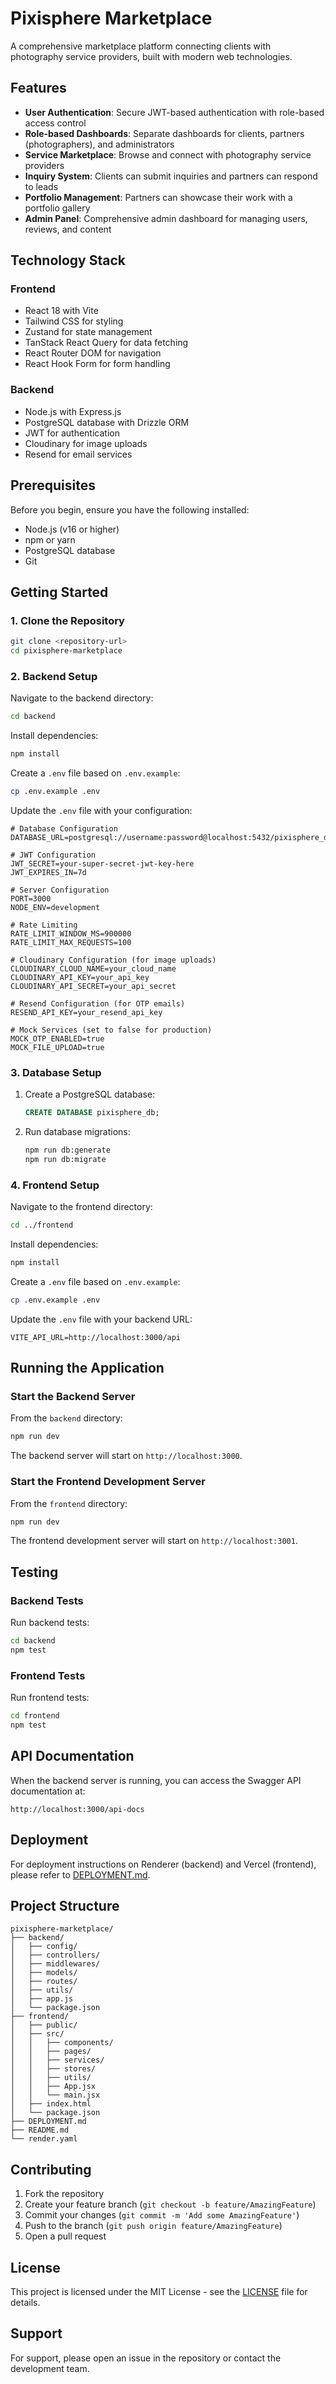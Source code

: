 # Pixisphere Marketplace

A comprehensive marketplace platform connecting clients with photography service providers, built with modern web technologies.

## Features

- **User Authentication**: Secure JWT-based authentication with role-based access control
- **Role-based Dashboards**: Separate dashboards for clients, partners (photographers), and administrators
- **Service Marketplace**: Browse and connect with photography service providers
- **Inquiry System**: Clients can submit inquiries and partners can respond to leads
- **Portfolio Management**: Partners can showcase their work with a portfolio gallery
- **Admin Panel**: Comprehensive admin dashboard for managing users, reviews, and content

## Technology Stack

### Frontend
- React 18 with Vite
- Tailwind CSS for styling
- Zustand for state management
- TanStack React Query for data fetching
- React Router DOM for navigation
- React Hook Form for form handling

### Backend
- Node.js with Express.js
- PostgreSQL database with Drizzle ORM
- JWT for authentication
- Cloudinary for image uploads
- Resend for email services

## Prerequisites

Before you begin, ensure you have the following installed:
- Node.js (v16 or higher)
- npm or yarn
- PostgreSQL database
- Git

## Getting Started

### 1. Clone the Repository

```bash
git clone <repository-url>
cd pixisphere-marketplace
```

### 2. Backend Setup

Navigate to the backend directory:

```bash
cd backend
```

Install dependencies:

```bash
npm install
```

Create a `.env` file based on `.env.example`:

```bash
cp .env.example .env
```

Update the `.env` file with your configuration:

```env
# Database Configuration
DATABASE_URL=postgresql://username:password@localhost:5432/pixisphere_db

# JWT Configuration
JWT_SECRET=your-super-secret-jwt-key-here
JWT_EXPIRES_IN=7d

# Server Configuration
PORT=3000
NODE_ENV=development

# Rate Limiting
RATE_LIMIT_WINDOW_MS=900000
RATE_LIMIT_MAX_REQUESTS=100

# Cloudinary Configuration (for image uploads)
CLOUDINARY_CLOUD_NAME=your_cloud_name
CLOUDINARY_API_KEY=your_api_key
CLOUDINARY_API_SECRET=your_api_secret

# Resend Configuration (for OTP emails)
RESEND_API_KEY=your_resend_api_key

# Mock Services (set to false for production)
MOCK_OTP_ENABLED=true
MOCK_FILE_UPLOAD=true
```

### 3. Database Setup

1. Create a PostgreSQL database:
   ```sql
   CREATE DATABASE pixisphere_db;
   ```

2. Run database migrations:
   ```bash
   npm run db:generate
   npm run db:migrate
   ```

### 4. Frontend Setup

Navigate to the frontend directory:

```bash
cd ../frontend
```

Install dependencies:

```bash
npm install
```

Create a `.env` file based on `.env.example`:

```bash
cp .env.example .env
```

Update the `.env` file with your backend URL:

```env
VITE_API_URL=http://localhost:3000/api
```

## Running the Application

### Start the Backend Server

From the `backend` directory:

```bash
npm run dev
```

The backend server will start on `http://localhost:3000`.

### Start the Frontend Development Server

From the `frontend` directory:

```bash
npm run dev
```

The frontend development server will start on `http://localhost:3001`.

## Testing

### Backend Tests

Run backend tests:

```bash
cd backend
npm test
```

### Frontend Tests

Run frontend tests:

```bash
cd frontend
npm test
```

## API Documentation

When the backend server is running, you can access the Swagger API documentation at:

```
http://localhost:3000/api-docs
```

## Deployment

For deployment instructions on Renderer (backend) and Vercel (frontend), please refer to [DEPLOYMENT.md](DEPLOYMENT.md).

## Project Structure

```
pixisphere-marketplace/
├── backend/
│   ├── config/
│   ├── controllers/
│   ├── middlewares/
│   ├── models/
│   ├── routes/
│   ├── utils/
│   ├── app.js
│   └── package.json
├── frontend/
│   ├── public/
│   ├── src/
│   │   ├── components/
│   │   ├── pages/
│   │   ├── services/
│   │   ├── stores/
│   │   ├── utils/
│   │   ├── App.jsx
│   │   └── main.jsx
│   ├── index.html
│   └── package.json
├── DEPLOYMENT.md
├── README.md
└── render.yaml
```

## Contributing

1. Fork the repository
2. Create your feature branch (`git checkout -b feature/AmazingFeature`)
3. Commit your changes (`git commit -m 'Add some AmazingFeature'`)
4. Push to the branch (`git push origin feature/AmazingFeature`)
5. Open a pull request

## License

This project is licensed under the MIT License - see the [LICENSE](LICENSE) file for details.

## Support

For support, please open an issue in the repository or contact the development team.
